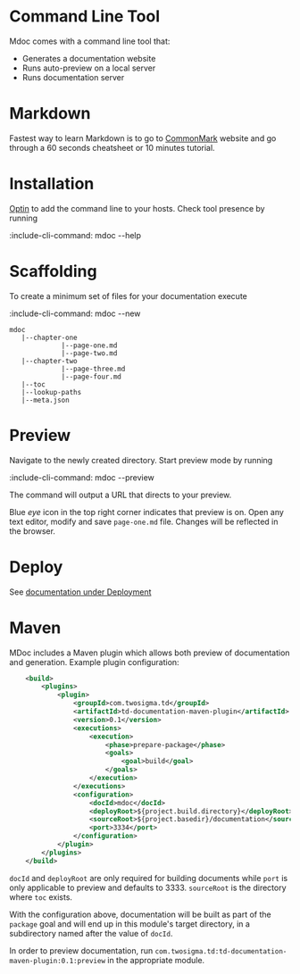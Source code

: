 # Command Line Tool

Mdoc comes with a command line tool that:
* Generates a documentation website
* Runs auto-preview on a local server
* Runs documentation server


# Markdown

Fastest way to learn Markdown is to go to [CommonMark](http://commonmark.org/help/) website 
and go through a 60 seconds cheatsheet or 10 minutes tutorial.

# Installation

[Optin](https://cmdb.twosigma.com/entities/mdoc-opt-in) to add the command line to your hosts.
Check tool presence by running 

:include-cli-command: mdoc --help

# Scaffolding

To create a minimum set of files for your documentation execute 

:include-cli-command: mdoc --new

    mdoc
       |--chapter-one
                 |--page-one.md
                 |--page-two.md
       |--chapter-two
                 |--page-three.md
                 |--page-four.md
       |--toc
       |--lookup-paths
       |--meta.json
       
# Preview 

Navigate to the newly created directory. Start preview mode by running

:include-cli-command: mdoc --preview 

The command will output a URL that directs to your preview.  
  
Blue *eye* icon in the top right corner indicates that preview is on.
Open any text editor, modify and save `page-one.md` file.
Changes will be reflected in the browser. 

# Deploy

See [documentation under Deployment](deployment/workflows)

# Maven

MDoc includes a Maven plugin which allows both preview of documentation and generation.  Example plugin configuration:
```xml
    <build>
        <plugins>
            <plugin>
                <groupId>com.twosigma.td</groupId>
                <artifactId>td-documentation-maven-plugin</artifactId>
                <version>0.1</version>
                <executions>
                    <execution>
                        <phase>prepare-package</phase>
                        <goals>
                            <goal>build</goal>
                        </goals>
                    </execution>
                </executions>
                <configuration>
                    <docId>mdoc</docId>
                    <deployRoot>${project.build.directory}</deployRoot>
                    <sourceRoot>${project.basedir}/documentation</sourceRoot>
                    <port>3334</port>
                </configuration>
            </plugin>
        </plugins>
    </build>
```

`docId` and `deployRoot` are only required for building documents while `port` is only applicable to preview and defaults 
to 3333.  `sourceRoot` is the directory where `toc` exists.

With the configuration above, documentation will be built as part of the `package` goal and will end up in this module's
target directory, in a subdirectory named after the value of `docId`.

In order to preview documentation, run `com.twosigma.td:td-documentation-maven-plugin:0.1:preview` in the appropriate module.
